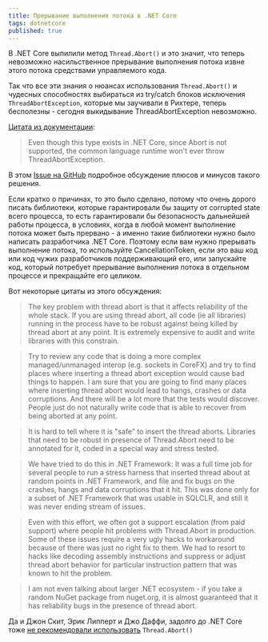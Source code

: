```yaml
---
title: Прерывание выполнения потока в .NET Core
tags: dotnetcore
published: true
---
```


В .NET Core выпилили метод `Thread.Abort()` и это значит, что теперь невозможно насильственное прерывание выполнения потока извне этого потока средствами управляемого кода.

Так что все эти знания о нюансах использования `Thread.Abort()` и чудесных способностях выбираться из try/catch блоков исключения `ThreadAbortException`, которые мы заучивали в Рихтере, теперь бесполезны - сегодня выкидывание ThreadAbortException невозможно.

[Цитата из документации](https://docs.microsoft.com/en-us/dotnet/api/system.threading.threadabortexception?view=netcore-3.0#remarks):
> Even though this type exists in .NET Core, since Abort is not supported, the common language runtime won't ever throw ThreadAbortException.

В этом [Issue на GitHub](https://github.com/dotnet/coreclr/issues/20705) подробное обсуждение плюсов и минусов такого решения.

Если кратко о причинах, то это было сделано, потому что очень дорого писать библиотеки, которые гарантировали бы защиту от corrupted state всего процесса, то есть гарантировали бы безопасность дальнейшей работы процесса, в условиях, когда в любой момент выполнение потока может быть прервано - а именно такие библиотеки нужно было написать разработчика .NET Core. Поэтому если вам нужно прерывать выполнение потока, то используйте CancellationToken, если это ваш код или код чужих разработчиков поддерживающий его, или запускайте код, который потребует прерывание выполнения потока в отдельном процессе и прекращайте его целиком.

Вот некоторые цитаты из этого обсуждения:

> The key problem with thread abort is that it affects reliability of the whole stack. If you are using thread abort, all code (ie all libraries) running in the process have to be robust against being killed by thread abort at any point. It is extremely expensive to audit and write libraries with this constrain.

> Try to review any code that is doing a more complex managed/unmanaged interop (e.g. sockets in CoreFX) and try to find places where inserting a thread abort exception would cause bad things to happen. I am sure that you are going to find many places where inserting thread abort would lead to hangs, crashes or data corruptions. And there will be a lot more that the tests would discover. People just do not naturally write code that is able to recover from being aborted at any point.

> It is hard to tell where it is "safe" to insert the thread aborts. Libraries that need to be robust in presence of Thread.Abort need to be annotated for it, coded in a special way and stress tested.

> We have tried to do this in .NET Framework: It was a full time job for several people to run a stress harness that inserted thread about at random points in .NET Framework, and file and fix bugs on the crashes, hangs and data corruptions that it hit. This was done only for a subset of .NET Framework that was usable in SQLCLR, and still it was never ending stream of issues.

> Even with this effort, we often got a support escalation (from paid support) where people hit problems with Thread.Abort in production. Some of these issues require a very ugly hacks to workaround because of there was just no right fix to them. We had to resort to hacks like decoding assembly instructions and suppress or adjust thread abort behavior for particular instruction pattern that was known to hit the problem.

> I am not even talking about larger .NET ecosystem - if you take a random NuGet package from nuget.org, it is almost guaranteed that it has reliability bugs in the presence of thread abort.

Да и Джон Скит, Эрик Липперт и Джо Даффи, задолго до .NET Core тоже [не рекомендовали использовать](https://stackoverflow.com/a/1856312/5402731) `Thread.Abort()`
